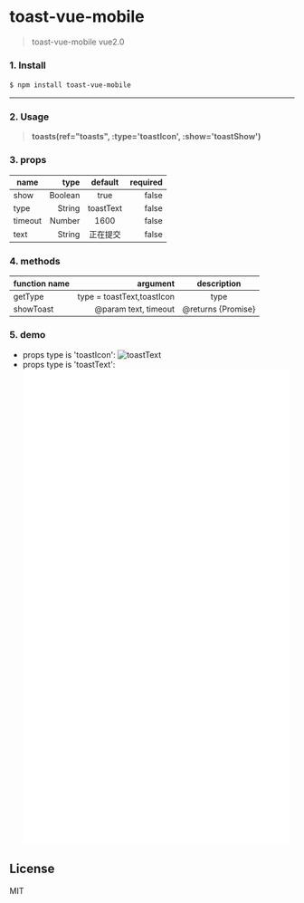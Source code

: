# toast-vue-mobile


> toast-vue-mobile
  vue2.0


### 1. Install
```sh
$ npm install toast-vue-mobile
```
----


### 2. Usage


> **toasts(ref="toasts", :type='toastIcon', :show='toastShow')**


### 3. props

| name        | type   |  default  | required |
| --------   | -----:  | :----:  | -----: |
| show     | Boolean |   true   | false
| type     | String |   toastText   | false
| timeout     | Number |   1600   | false
| text     | String |   正在提交   | false


### 4. methods

|  function name        | argument   | description
| --------   | -----:  | :----:  |
| getType     | type = toastText,toastIcon |      type
| showToast     | @param text, timeout|      @returns {Promise}


### 5. demo
* props type is 'toastIcon':
![toastText](./img/icon.gif)
* props type is 'toastText':
![toastIcon](./img/text.gif)


License
----

MIT

